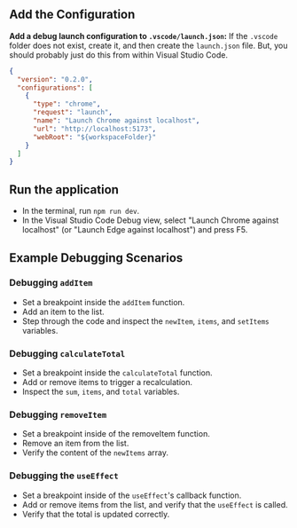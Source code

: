 ## Add the Configuration

**Add a debug launch configuration to `.vscode/launch.json`:** If the `.vscode` folder does not exist, create it, and then create the `launch.json` file. But, you should probably just do this from within Visual Studio Code.

```json
{
  "version": "0.2.0",
  "configurations": [
    {
      "type": "chrome",
      "request": "launch",
      "name": "Launch Chrome against localhost",
      "url": "http://localhost:5173",
      "webRoot": "${workspaceFolder}"
    }
  ]
}
```

## Run the application

- In the terminal, run `npm run dev`.
- In the Visual Studio Code Debug view, select "Launch Chrome against localhost" (or "Launch Edge against localhost") and press F5.

## Example Debugging Scenarios

### Debugging `addItem`

- Set a breakpoint inside the `addItem` function.
- Add an item to the list.
- Step through the code and inspect the `newItem`, `items`, and `setItems` variables.

### Debugging `calculateTotal`

- Set a breakpoint inside the `calculateTotal` function.
- Add or remove items to trigger a recalculation.
- Inspect the `sum`, `items`, and `total` variables.

### Debugging `removeItem`

- Set a breakpoint inside of the removeItem function.
- Remove an item from the list.
- Verify the content of the `newItems` array.

### Debugging the `useEffect`

- Set a breakpoint inside of the `useEffect`'s callback function.
- Add or remove items from the list, and verify that the `useEffect` is called.
- Verify that the total is updated correctly.
